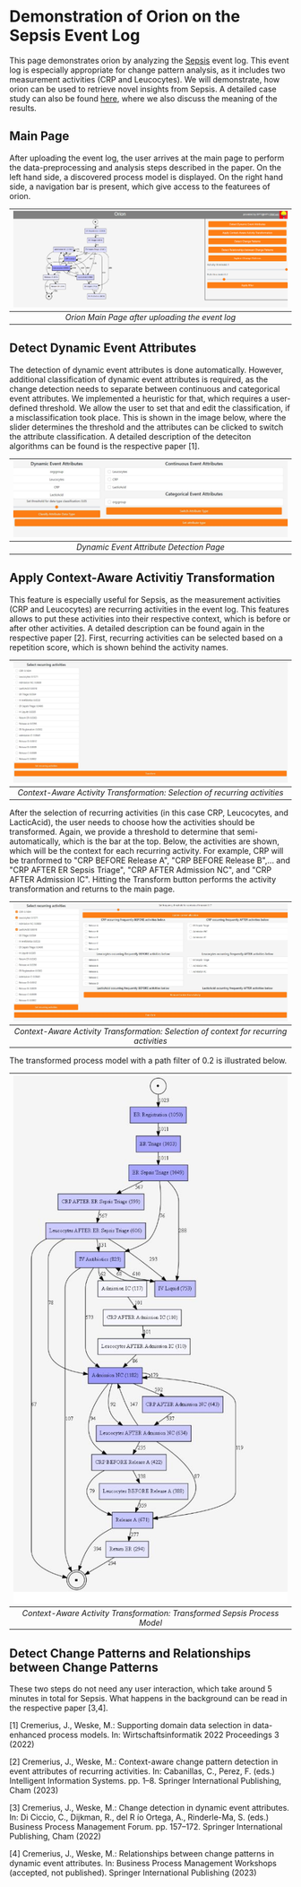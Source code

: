 # Demonstration of Orion on the Sepsis Event Log

This page demonstrates orion by analyzing the [Sepsis](https://data.4tu.nl/articles/dataset/Sepsis_Cases_-_Event_Log/12707639) event log. This event log is especially appropriate for change pattern analysis, as it includes two measurement activities (CRP and Leucocytes). We will demonstrate, how orion can be used to retrieve novel insights from Sepsis. A detailed case study can also be found [here](https://github.com/bptlab/Context-Aware-Change-Pattern-Detection), where we also discuss the meaning of the results.

## Main Page

After uploading the event log, the user arrives at the main page to perform the data-preprocessing and analysis steps described in the paper. On the left hand side, a discovered process model is displayed. On the right hand side, a navigation bar is present, which give access to the featurees of orion.

|![alt text](https://github.com/bptlab/orion/blob/master/Demonstration/Sepsis/Images/landing_page.PNG)|
|:--:| 
| *Orion Main Page after uploading the event log* |

## Detect Dynamic Event Attributes

The detection of dynamic event attributes is done automatically. However, additional classification of dynamic event attributes is required, as the change detection needs to separate between continuous and categorical event attributes. We implemented a heuristic for that, which requires a user-defined threshold. We allow the user to set that and edit the classification, if a misclassification took place. This is shown in the image below, where the slider determines the threshold and the attributes can be clicked to switch the attribute classification. A detailed description of the deteciton algorithms can be found is the respective paper [1].

|![alt text](https://github.com/bptlab/orion/blob/master/Demonstration/Sepsis/Images/Detect_DEA.JPG)|
|:--:| 
| *Dynamic Event Attribute Detection Page* |


## Apply Context-Aware Activitiy Transformation

This feature is especially useful for Sepsis, as the measurement activities (CRP and Leucocytes) are recurring activities in the event log. This features allows to put these activities into their respective context, which is before or after other activities. A detailed description can be found again in the respective paper [2]. First, recurring activities can be selected based on a repetition score, which is shown behind the activity names.

|![alt text](https://github.com/bptlab/orion/blob/master/Demonstration/Sepsis/Images/Context_1.JPG)|
|:--:| 
| *Context-Aware Activity Transformation: Selection of recurring activities* |

After the selection of recurring activities (in this case CRP, Leucocytes, and LacticAcid), the user needs to choose how the activities should be transformed. Again, we provide a threshold to determine that semi-automatically, which is the bar at the top. Below, the activities are shown, which will be the context for each recurring activity. For example, CRP will be tranformed to "CRP BEFORE Release A", "CRP BEFORE Release B",... and "CRP AFTER ER Sepsis Triage", "CRP AFTER Admission NC", and "CRP AFTER Admission IC". Hitting the Transform button performs the activity transformation and returns to the main page.

|![alt text](https://github.com/bptlab/orion/blob/master/Demonstration/Sepsis/Images/Context_2.JPG)|
|:--:| 
| *Context-Aware Activity Transformation: Selection of context for recurring activities* |

The transformed process model with a path filter of 0.2 is illustrated below.

|![alt text](https://github.com/bptlab/orion/blob/master/Demonstration/Sepsis/Images/Context_PM.JPG)|
|:--:| 
| *Context-Aware Activity Transformation: Transformed Sepsis Process Model* |

## Detect Change Patterns and Relationships between Change Patterns

These two steps do not need any user interaction, which take around 5 minutes in total for Sepsis. What happens in the background can be read in the respective paper [3,4].


[1] Cremerius, J., Weske, M.: Supporting domain data selection in data-enhanced process models. In: Wirtschaftsinformatik 2022 Proceedings 3 (2022)


[2] Cremerius, J., Weske, M.: Context-aware change pattern detection in event attributes of recurring activities. In: Cabanillas, C., Perez, F. (eds.) Intelligent Information Systems. pp. 1–8. Springer International Publishing, Cham (2023)


[3] Cremerius, J., Weske, M.: Change detection in dynamic event attributes. In: Di Ciccio, C., Dijkman, R., del R ́ıo Ortega, A., Rinderle-Ma, S. (eds.) Business Process Management Forum. pp. 157–172. Springer International Publishing, Cham (2022)


[4] Cremerius, J., Weske, M.: Relationships between change patterns in dynamic event attributes. In: Business Process Management Workshops (accepted, not published). Springer International Publishing (2023)

